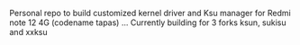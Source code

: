 Personal repo to build customized kernel driver and Ksu manager for Redmi note 12 4G (codename tapas)
...
Currently building for 3 forks ksun, sukisu and xxksu
